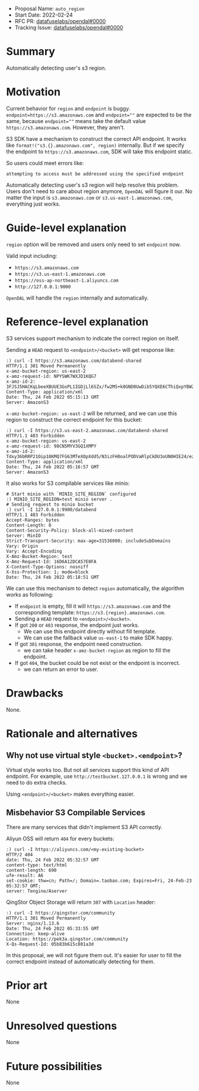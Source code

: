- Proposal Name: `auto_region`
- Start Date: 2022-02-24
- RFC PR: [datafuselabs/opendal#0000](https://github.com/datafuselabs/opendal/pull/0000)
- Tracking Issue: [datafuselabs/opendal#0000](https://github.com/datafuselabs/opendal/issues/0000)

# Summary

Automatically detecting user's s3 region.

# Motivation

Current behavior for `region` and `endpoint` is buggy. `endpoint=https://s3.amazonaws.com` and `endpoint=""` are expected to be the same, because `endpoint=""` means take the default value `https://s3.amazonaws.com`. However, they aren't.

S3 SDK have a mechanism to construct the correct API endpoint. It works like `format!("s3.{}.amazonaws.com", region)` internally. But if we specify the endpoint to `https://s3.amazonaws.com`, SDK will take this endpoint static.

So users could meet errors like:

```shell
attempting to access must be addressed using the specified endpoint
```

Automatically detecting user's s3 region will help resolve this problem. Users don't need to care about region anymore, `OpenDAL` will figure it our. No matter the input is `s3.amazonaws.com` or `s3.us-east-1.amazonaws.com`, everything just works.

# Guide-level explanation

`region` option will be removed and users only need to set `endpoint` now.

Valid input including:

- `https://s3.amazonaws.com`
- `https://s3.us-east-1.amazonaws.com`
- `https://oss-ap-northeast-1.aliyuncs.com`
- `http://127.0.0.1:9000`

`OpenDAL` will handle the `region` internally and automatically.

# Reference-level explanation

S3 services support mechanism to indicate the correct region on itself.

Sending a `HEAD` request to `<endpoint>/<bucket>` will get response like:

```shell
:) curl -I https://s3.amazonaws.com/databend-shared
HTTP/1.1 301 Moved Permanently
x-amz-bucket-region: us-east-2
x-amz-request-id: NPYSWK7WXJD1KQG7
x-amz-id-2: 3FJSJ5HACKqLbeeXBUUE3GoPL1IGDjLl6SZx/fw2MS+k0GND0UwDib5YQXE6CThiQxpYBWZjgxs=
Content-Type: application/xml
Date: Thu, 24 Feb 2022 05:15:13 GMT
Server: AmazonS3
```

`x-amz-bucket-region: us-east-2` will be returned, and we can use this region to construct the correct endpoint for this bucket:

```shell
:) curl -I https://s3.us-east-2.amazonaws.com/databend-shared
HTTP/1.1 403 Forbidden
x-amz-bucket-region: us-east-2
x-amz-request-id: 98CN5MYV3GQ1XMPY
x-amz-id-2: Tdxy36bRRP21Oip18KMQ7FG63MTeXOpXdd5/N3izFH0oalPODVaRlpCkDU3oUN0HIE24/ezX5Dc=
Content-Type: application/xml
Date: Thu, 24 Feb 2022 05:16:57 GMT
Server: AmazonS3
```

It also works for S3 compilable services like minio:

```shell
# Start minio with `MINIO_SITE_REGION` configured
:) MINIO_SITE_REGION=test minio server .
# Sending request to minio bucket
:) curl -I 127.0.0.1:9900/databend
HTTP/1.1 403 Forbidden
Accept-Ranges: bytes
Content-Length: 0
Content-Security-Policy: block-all-mixed-content
Server: MinIO
Strict-Transport-Security: max-age=31536000; includeSubDomains
Vary: Origin
Vary: Accept-Encoding
X-Amz-Bucket-Region: test
X-Amz-Request-Id: 16D6A12DCA57E0FA
X-Content-Type-Options: nosniff
X-Xss-Protection: 1; mode=block
Date: Thu, 24 Feb 2022 05:18:51 GMT
```

We can use this mechanism to detect `region` automatically, the algorithm works as following:

- If `endpoint` is empty, fill it will `https://s3.amazonaws.com` and the corresponding template: `https://s3.{region}.amazonaws.com`.
- Sending a `HEAD` request to `<endpoint>/<bucket>`.
- If got `200` or `403` response, the endpoint just works.
  - We can use this endpoint directly without fill template.
  - We can use the fallback value `us-east-1` to make SDK happy.
- If got `301` response, the endpoint need construction. 
  - we can take header `x-amz-bucket-region` as region to fill the endpoint.
- If got `404`, the bucket could be not exist or the endpoint is incorrect.
  - we can return an error to user.

# Drawbacks

None.

# Rationale and alternatives

## Why not use virtual style `<bucket>.<endpoint>`?

Virtual style works too. But not all services support this kind of API endpoint. For example, use `http://testbucket.127.0.0.1` is wrong and we need to do extra checks.

Using `<endpoint>/<bucket>` makes everything easier.

## Misbehavior S3 Compilable Services

There are many services that didn't implement S3 API correctly.

Aliyun OSS will return `404` for every buckets:

```shell
:) curl -I https://aliyuncs.com/<my-existing-bucket>
HTTP/2 404
date: Thu, 24 Feb 2022 05:32:57 GMT
content-type: text/html
content-length: 690
ufe-result: A6
set-cookie: thw=cn; Path=/; Domain=.taobao.com; Expires=Fri, 24-Feb-23 05:32:57 GMT;
server: Tengine/Aserver
```

QingStor Object Storage will return `307` with `Location` header:

```shell
:) curl -I https://qingstor.com/community
HTTP/1.1 301 Moved Permanently
Server: nginx/1.13.6
Date: Thu, 24 Feb 2022 05:33:55 GMT
Connection: keep-alive
Location: https://pek3a.qingstor.com/community
X-Qs-Request-Id: 05b83b615c801a3d
```

In this proposal, we will not figure them out. It's easier for user to fill the correct endpoint instead of automatically detecting for them.

# Prior art

None

# Unresolved questions

None

# Future possibilities

None